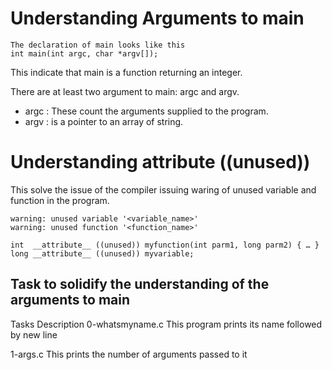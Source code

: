 # Understanding Arguments to main
	The declaration of main looks like this
	int main(int argc, char *argv[]);

This indicate that main is a function returning an integer.

There are at least two argument to main: argc and argv.

* argc : These count the arguments supplied to the program.
* argv : is a pointer to an array of string.

# Understanding __attribute__ ((unused))
This solve the issue of the compiler issuing waring of unused variable and function in the program.

	warning: unused variable '<variable_name>'
	warning: unused function '<function_name>'

	int  __attribute__ ((unused)) myfunction(int parm1, long parm2) { … }
	long __attribute__ ((unused)) myvariable;

## Task to solidify the understanding of the arguments to main

Tasks					Description
0-whatsmyname.c			This program prints its name followed by new line

1-args.c				This prints the number of arguments passed to it

	
